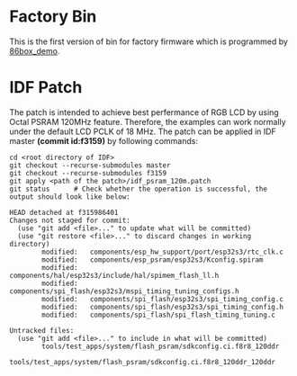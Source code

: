 # Factory Bin

This is the first version of bin for factory firmware which is programmed by [86box_demo](../86box_demo/).

# IDF Patch

The patch is intended to achieve best perfermance of RGB LCD by using Octal PSRAM 120MHz feature. Therefore, the examples can work normally under the default LCD PCLK of 18 MHz.
The patch can be applied in IDF master **(commit id:f3159)** by following commands:
```
cd <root directory of IDF>
git checkout --recurse-submodules master
git checkout --recurse-submodules f3159
git apply <path of the patch>/idf_psram_120m.patch
git status      # Check whether the operation is successful, the output should look like below:

HEAD detached at f315986401
Changes not staged for commit:
  (use "git add <file>..." to update what will be committed)
  (use "git restore <file>..." to discard changes in working directory)
        modified:   components/esp_hw_support/port/esp32s3/rtc_clk.c
        modified:   components/esp_psram/esp32s3/Kconfig.spiram
        modified:   components/hal/esp32s3/include/hal/spimem_flash_ll.h
        modified:   components/spi_flash/esp32s3/mspi_timing_tuning_configs.h
        modified:   components/spi_flash/esp32s3/spi_timing_config.c
        modified:   components/spi_flash/esp32s3/spi_timing_config.h
        modified:   components/spi_flash/spi_flash_timing_tuning.c

Untracked files:
  (use "git add <file>..." to include in what will be committed)
        tools/test_apps/system/flash_psram/sdkconfig.ci.f8r8_120ddr
        tools/test_apps/system/flash_psram/sdkconfig.ci.f8r8_120ddr_120ddr
```